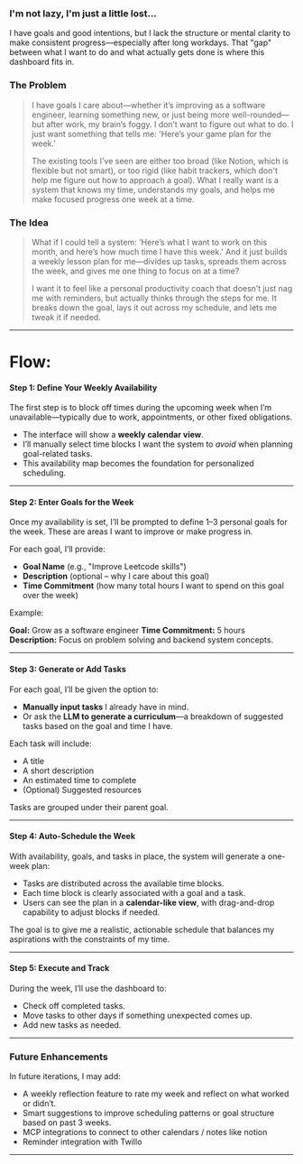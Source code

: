 ### **I'm not lazy, I'm just a little lost...**

I have goals and good intentions, but I lack the structure or mental clarity to make consistent progress—especially after long workdays. That "gap" between what I want to do and what actually gets done is where this dashboard fits in.

### **The Problem**

> I have goals I care about—whether it’s improving as a software engineer, learning something new, or just being more well-rounded—but after work, my brain’s foggy. I don’t want to figure out what to do. I just want something that tells me: 'Here’s your game plan for the week.'
>
> The existing tools I’ve seen are either too broad (like Notion, which is flexible but not smart), or too rigid (like habit trackers, which don't help me figure out how to approach a goal). What I really want is a system that knows my time, understands my goals, and helps me make focused progress one week at a time.

### **The Idea**

> What if I could tell a system: 'Here’s what I want to work on this month, and here’s how much time I have this week.' And it just builds a weekly lesson plan for me—divides up tasks, spreads them across the week, and gives me one thing to focus on at a time?
>
> I want it to feel like a personal productivity coach that doesn’t just nag me with reminders, but actually thinks through the steps for me. It breaks down the goal, lays it out across my schedule, and lets me tweak it if needed.

---

# Flow:

#### **Step 1: Define Your Weekly Availability**

The first step is to block off times during the upcoming week when I’m unavailable—typically due to work, appointments, or other fixed obligations.

- The interface will show a **weekly calendar view**.
- I’ll manually select time blocks I want the system to _avoid_ when planning goal-related tasks.
- This availability map becomes the foundation for personalized scheduling.

---

#### **Step 2: Enter Goals for the Week**

Once my availability is set, I’ll be prompted to define 1–3 personal goals for the week. These are areas I want to improve or make progress in.

For each goal, I’ll provide:

- **Goal Name** (e.g., "Improve Leetcode skills")
- **Description** (optional – why I care about this goal)
- **Time Commitment** (how many total hours I want to spend on this goal over the week)

Example:

**Goal:** Grow as a software engineer **Time Commitment:** 5 hours **Description:** Focus on problem solving and backend system concepts.

---

#### **Step 3: Generate or Add Tasks**

For each goal, I’ll be given the option to:

- **Manually input tasks** I already have in mind.
- Or ask the **LLM to generate a curriculum**—a breakdown of suggested tasks based on the goal and time I have.

Each task will include:

- A title
- A short description
- An estimated time to complete
- (Optional) Suggested resources

Tasks are grouped under their parent goal.

---

#### **Step 4: Auto-Schedule the Week**

With availability, goals, and tasks in place, the system will generate a one-week plan:

- Tasks are distributed across the available time blocks.
- Each time block is clearly associated with a goal and a task.
- Users can see the plan in a **calendar-like view**, with drag-and-drop capability to adjust blocks if needed.

The goal is to give me a realistic, actionable schedule that balances my aspirations with the constraints of my time.

---

#### **Step 5: Execute and Track**

During the week, I’ll use the dashboard to:

- Check off completed tasks.
- Move tasks to other days if something unexpected comes up.
- Add new tasks as needed.

---

### Future Enhancements

In future iterations, I may add:

- A weekly reflection feature to rate my week and reflect on what worked or didn’t.
- Smart suggestions to improve scheduling patterns or goal structure based on past 3 weeks.
- MCP integrations to connect to other calendars / notes like notion
- Reminder integration with Twillo

---
